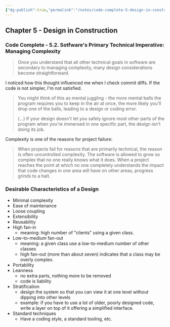 ```yaml
---
{"dg-publish":true,"permalink":"/notes/code-complete-5-design-in-construction/"}
---
```


## Chapter 5 - Design in Construction


<div class="transclusion internal-embed is-loaded"><div class="markdown-embed">




### Code Complete - 5.2. Sotfware's Primary Technical Imperative: Managing Complexity

> Once you understand that all other technical goals in software are secondary to managing complexity, many design considerations become straightforward.

I noticed how this thought influenced me when I check commit diffs. If the code is not simpler, I'm not satisfied.

> You might think of this as mental juggling - the more mental balls the program requires you to keep in the air at once, the more likely you'll drop one of the balls, leading to a design or coding error.
> 
> (...) If your design doesn't let you safely ignore most other parts of the program when you're immersed in one specific part, the design isn't doing its job.

Complexity is one of the reasons for project failure:

> When projects fail for reasons that are primarily technical, the reason is often uncontrolled complexity. The software is allowed to grow so complex that no one really knows what it does. When a project reaches the point at which no one completely understands the impact that code changes in one area will have on other areas, progress grinds to a halt.


</div></div>


### Desirable Characteristics of a Design

- Minimal complexity
- Ease of maintenance
- Loose coupling
- Extensibility
- Reusability
- High fan-in
    - meaning: high number of "clients" using a given class.
- Low-to-medium fan-out
    - meaning: a given class use a low-to-medium number of other classes
    - high fan-out (more than about seven) indicates that a class may be overly complex.
- Portability
- Leanness
    - no extra parts, nothing more to be removed
    - code is liability
- Stratification
    - design the system so that you can view it at one level without dipping into other levels
    - example: if you have to use a lot of older, poorly designed code, write a layer on top of it offering a simplified interface.
- Standard techniques
    - Have a coding style, a standard tooling, etc.


